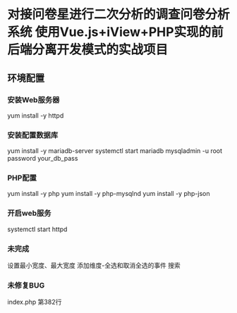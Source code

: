 # 对接问卷星进行二次分析的调查问卷分析系统 使用Vue.js+iView+PHP实现的前后端分离开发模式的实战项目

## 环境配置

### 安装Web服务器

yum install -y httpd

### 安装配置数据库

yum install -y mariadb-server
systemctl start mariadb
mysqladmin -u root password your_db_pass

### PHP配置

yum install -y php
yum install -y php-mysqlnd
yum install -y php-json

### 开启web服务

systemctl start httpd

### 未完成

设置最小宽度、最大宽度
添加维度-全选和取消全选的事件
搜索

### 未修复BUG

index.php 第382行